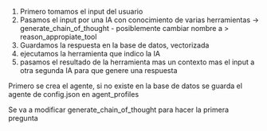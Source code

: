 

1. Primero tomamos el input del usuario
2. Pasamos el input por una IA con conocimiento de varias herramientas -> generate_chain_of_thought - posiblemente cambiar nombre a > reason_appropiate_tool
3. Guardamos la respuesta en la base de datos, vectorizada
4. ejecutamos la herramienta que indico la IA
5. pasamos el resultado de la herramienta mas un contexto mas el input a otra segunda IA para que genere una respuesta


Primero se crea el agente, si no existe en la base de datos se guarda el agente de config.json en agent_profiles

Se va a modificar generate_chain_of_thought para hacer la primera pregunta 